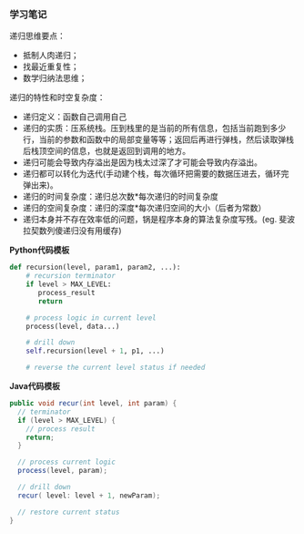 ### 学习笔记
递归思维要点：
- 抵制人肉递归；
- 找最近重复性；
- 数学归纳法思维；

递归的特性和时空复杂度：
- 递归定义：函数自己调用自己
- 递归的实质：压系统栈。压到栈里的是当前的所有信息，包括当前跑到多少行，当前的参数和函数中的局部变量等等；返回后再进行弹栈，然后读取弹栈后栈顶空间的信息，也就是返回到调用的地方。
- 递归可能会导致内存溢出是因为栈太过深了才可能会导致内存溢出。
- 递归都可以转化为迭代(手动建个栈，每次循环把需要的数据压进去，循环完弹出来)。
- 递归的时间复杂度：递归总次数*每次递归的时间复杂度
- 递归的空间复杂度：递归的深度*每次递归空间的大小（后者为常数）
- 递归本身并不存在效率低的问题，锅是程序本身的算法复杂度写残。(eg. 斐波拉契数列傻递归没有用缓存)

**Python代码模板**
```python
def recursion(level, param1, param2, ...): 
    # recursion terminator 
    if level > MAX_LEVEL: 
	   process_result 
	   return 

    # process logic in current level 
    process(level, data...) 

    # drill down 
    self.recursion(level + 1, p1, ...) 

    # reverse the current level status if needed
```

**Java代码模板**
```java
public void recur(int level, int param) { 
  // terminator 
  if (level > MAX_LEVEL) { 
    // process result 
    return; 
  } 

  // process current logic 
  process(level, param); 

  // drill down 
  recur( level: level + 1, newParam); 

  // restore current status 
}
```
